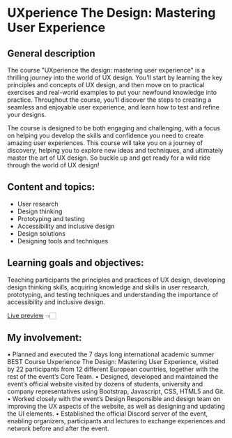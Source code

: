 # UXperience The Design: Mastering User Experience

## General description
The course "UXperience the design: mastering user experience" is a thrilling journey into the world of UX design. You'll start by learning the key principles and concepts of UX design, and then move on to practical exercises and real-world examples to put your newfound knowledge into practice. Throughout the course, you'll discover the steps to creating a seamless and enjoyable user experience, and learn how to test and refine your designs.

The course is designed to be both engaging and challenging, with a focus on helping you develop the skills and confidence you need to create amazing user experiences. This course will take you on a journey of discovery, helping you to explore new ideas and techniques, and ultimately master the art of UX design. So buckle up and get ready for a wild ride through the world of UX design!

## Content and topics:
- User research 
- Design thinking 
- Prototyping and testing 
- Accessibility and inclusive design 
- Design solutions 
- Designing tools and techniques

## Learning goals and objectives:
Teaching participants the principles and practices of UX design, developing design thinking skills, acquiring knowledge and skills in user research, prototyping, and testing techniques and understanding the importance of accessibility and inclusive design.

[Live preview](https://djordjevicv.github.io/bestCourse23/) 👈🏻

## My involvement: 
•   Planned and executed the 7 days long international academic summer BEST Course Uxperience The Design: Mastering User Experience,
     visited by 22 participants from 12 different European countries, together with the rest of the event’s Core Team.
•   Designed, developed and maintained the event’s official website visited by dozens of students, university and company representatives
    using Bootstrap, Javascript, CSS, HTML5 and Git. 
•   Worked closely with the event’s Design Responsible and design team on improving the UX aspects of the website, 
    as well as designing and updating the UI elements.
•   Established the official Discord server of the event, enabling organizers, participants and lectures to exchange experiences and network before 
     and after the event.
